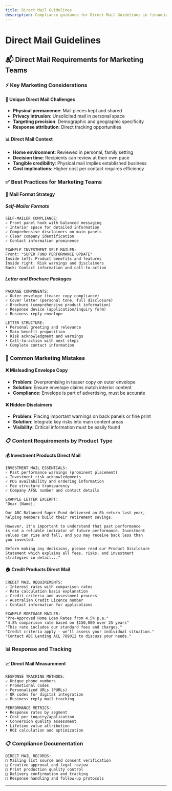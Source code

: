 ```yaml
---
title: Direct Mail Guidelines
description: Compliance guidance for Direct Mail Guidelines in financial services marketing
---
```


# Direct Mail Guidelines

## 📬 Direct Mail Requirements for Marketing Teams

### ⚡ Key Marketing Considerations

#### 🎯 Unique Direct Mail Challenges
- **Physical permanence**: Mail pieces kept and shared
- **Privacy intrusion**: Unsolicited mail in personal space
- **Targeting precision**: Demographic and geographic specificity
- **Response attribution**: Direct tracking opportunities

#### 📊 Direct Mail Context
- **Home environment**: Reviewed in personal, family setting
- **Decision time**: Recipients can review at their own pace
- **Tangible credibility**: Physical mail implies established business
- **Cost implications**: Higher cost per contact requires efficiency

### ✅ Best Practices for Marketing Teams

#### 📮 Mail Format Strategy

##### Self-Mailer Formats
```
SELF-MAILER COMPLIANCE:
✓ Front panel hook with balanced messaging
✓ Interior space for detailed information
✓ Comprehensive disclaimers on main panels
✓ Clear company identification
✓ Contact information prominence

EXAMPLE INVESTMENT SELF-MAILER:
Front: "SUPER FUND PERFORMANCE UPDATE"
Inside left: Product benefits and features
Inside right: Risk warnings and disclaimers
Back: Contact information and call-to-action
```

##### Letter and Brochure Packages
```
PACKAGE COMPONENTS:
✓ Outer envelope (teaser copy compliance)
✓ Cover letter (personal tone, full disclosure)
✓ Brochure (comprehensive product information)
✓ Response device (application/inquiry form)
✓ Business reply envelope

LETTER STRUCTURE:
• Personal greeting and relevance
• Main benefit proposition
• Risk acknowledgment and warnings
• Call-to-action with next steps
• Complete contact information
```

### 🚨 Common Marketing Mistakes

#### ❌ Misleading Envelope Copy
- **Problem**: Overpromising in teaser copy on outer envelope
- **Solution**: Ensure envelope claims match interior content
- **Compliance**: Envelope is part of advertising, must be accurate

#### ❌ Hidden Disclaimers
- **Problem**: Placing important warnings on back panels or fine print
- **Solution**: Integrate key risks into main content areas
- **Visibility**: Critical information must be easily found

### 📋 Content Requirements by Product Type

#### 💰 Investment Products Direct Mail
```
INVESTMENT MAIL ESSENTIALS:
✓ Past performance warnings (prominent placement)
✓ Investment risk acknowledgments
✓ PDS availability and ordering information
✓ Fee structure transparency
✓ Company AFSL number and contact details

EXAMPLE LETTER EXCERPT:
"Dear [Name],

Our ABC Balanced Super Fund delivered an 8% return last year, 
helping members build their retirement savings.

However, it's important to understand that past performance 
is not a reliable indicator of future performance. Investment 
values can rise and fall, and you may receive back less than 
you invested.

Before making any decisions, please read our Product Disclosure 
Statement which explains all fees, risks, and investment 
strategies in detail..."
```

#### 🏠 Credit Products Direct Mail
```
CREDIT MAIL REQUIREMENTS:
✓ Interest rates with comparison rates
✓ Rate calculation basis explanation
✓ Credit criteria and assessment process
✓ Australian Credit Licence number
✓ Contact information for applications

EXAMPLE MORTGAGE MAILER:
"Pre-Approved Home Loan Rates from 4.5% p.a."
"4.8% comparison rate based on $150,000 over 25 years"
"This rate includes our standard fees and charges."
"Credit criteria apply - we'll assess your individual situation."
"Contact ABC Lending ACL 789012 to discuss your needs."
```

### 📊 Response and Tracking

#### 📈 Direct Mail Measurement
```
RESPONSE TRACKING METHODS:
✓ Unique phone numbers
✓ Promotional codes
✓ Personalized URLs (PURLs)
✓ QR codes for digital integration
✓ Business reply mail tracking

PERFORMANCE METRICS:
• Response rates by segment
• Cost per inquiry/application
• Conversion quality assessment
• Lifetime value attribution
• ROI calculation and optimization
```

### 📋 Compliance Documentation

```
DIRECT MAIL RECORDS:
□ Mailing list source and consent verification
□ Creative approval and legal review
□ Print production quality control
□ Delivery confirmation and tracking
□ Response handling and follow-up protocols
```

---

